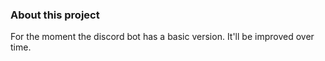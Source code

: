 ### About this project
    
For the moment the discord bot has a basic version. It'll be improved over time. 
